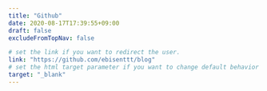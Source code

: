 ```yaml
---
title: "Github"
date: 2020-08-17T17:39:55+09:00
draft: false
excludeFromTopNav: false

# set the link if you want to redirect the user.
link: "https://github.com/ebisenttt/blog"
# set the html target parameter if you want to change default behavior
target: "_blank"
---
```

